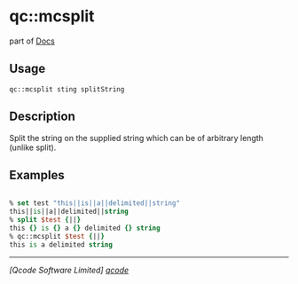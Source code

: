 qc::mcsplit
===========

part of [Docs](.)

Usage
-----
`
        qc::mcsplit sting splitString
    `

Description
-----------
Split the string on the supplied string which can be of arbitrary length (unlike split).

Examples
--------
```tcl

% set test "this||is||a||delimited||string"
this||is||a||delimited||string
% split $test {||}
this {} is {} a {} delimited {} string
% qc::mcsplit $test {||}
this is a delimited string
```

----------------------------------
*[Qcode Software Limited] [qcode]*

[qcode]: http://www.qcode.co.uk "Qcode Software"